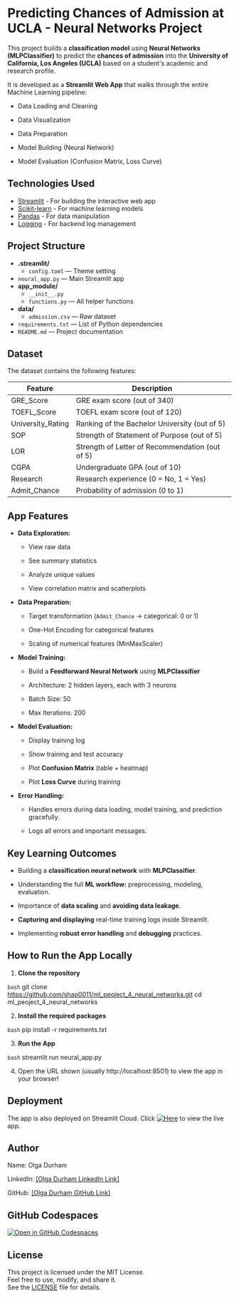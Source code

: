 # Predicting Chances of Admission at UCLA - Neural Networks Project

This project builds a **classification model** using **Neural Networks (MLPClassifier)** to predict the **chances of admission** into the **University of California, Los Angeles (UCLA)** based on a student's academic and research profile.

It is developed as a **Streamlit Web App** that walks through the entire Machine Learning pipeline:

- Data Loading and Cleaning

- Data Visualization

- Data Preparation

- Model Building (Neural Network)

- Model Evaluation (Confusion Matrix, Loss Curve)

## Technologies Used

- [Streamlit](https://streamlit.io/) - For building the interactive web app
- [Scikit-learn](https://scikit-learn.org/) - For machine learning models
- [Pandas](https://pandas.pydata.org/) - For data manipulation
- [Logging](https://docs.python.org/3/library/logging.html) - For backend log management

## Project Structure

- **.streamlit/**
  - `config.toml` — Theme setting
- `neural_app.py` — Main Streamlit app
- **app_module/**
  - `__init__.py`
  - `functions.py` — All helper functions
- **data/**
  - `admission.csv` — Raw dataset
- `requirements.txt` — List of Python dependencies
- `README.md` — Project documentation

## Dataset

The dataset contains the following features:

| Feature	         | Description                                     |
|--------------------|-------------------------------------------------|
| GRE_Score	         | GRE exam score (out of 340)                     |
| TOEFL_Score	     | TOEFL exam score (out of 120)                   |
| University_Rating	 | Ranking of the Bachelor University (out of 5)   |
| SOP	             | Strength of Statement of Purpose (out of 5)     |
| LOR	             | Strength of Letter of Recommendation (out of 5) |
| CGPA	             | Undergraduate GPA (out of 10)                   |
| Research	         | Research experience (0 = No, 1 = Yes)           |
| Admit_Chance	     | Probability of admission (0 to 1)               |

## App Features
- **Data Exploration:**

    - View raw data

    - See summary statistics

    - Analyze unique values

    - View correlation matrix and scatterplots

- **Data Preparation:**

    - Target transformation (`Admit_Chance` → categorical: 0 or 1)

    - One-Hot Encoding for categorical features

    - Scaling of numerical features (MinMaxScaler)

- **Model Training:**

    - Build a **Feedforward Neural Network** using **MLPClassifier**

    - Architecture: 2 hidden layers, each with 3 neurons

    - Batch Size: 50

    - Max Iterations: 200

- **Model Evaluation:**

    - Display training log

    - Show training and test accuracy

    - Plot **Confusion Matrix** (table + heatmap)

    - Plot **Loss Curve** during training

- **Error Handling:**

    - Handles errors during data loading, model training, and prediction gracefully.

    - Logs all errors and important messages.

## Key Learning Outcomes
- Building a **classification neural network** with **MLPClassifier**.

- Understanding the full **ML workflow:** preprocessing, modeling, evaluation.

- Importance of **data scaling** and **avoiding data leakage**.

- **Capturing and displaying** real-time training logs inside Streamlit.

- Implementing **robust error handling** and **debugging** practices.

## How to Run the App Locally

1. **Clone the repository**

```bash```
git clone https://github.com/shap0011/ml_peoject_4_neural_networks.git
cd ml_peoject_4_neural_networks

2. **Install the required packages**

```bash```
    pip install -r requirements.txt

3. **Run the App**

```bash```
streamlit run neural_app.py

4. Open the URL shown (usually http://localhost:8501) to view the app in your browser!

## Deployment
The app is also deployed on Streamlit Cloud.
Click [![Here](https://static.streamlit.io/badges/streamlit_badge_black_white.svg)](https://ucla-admission-prediction-app-shap0011.streamlit.app/) to view the live app.

## Author
Name: Olga Durham

LinkedIn: [\[Olga Durham LinkedIn Link\]](https://www.linkedin.com/in/olga-durham/)

GitHub: [\[Olga Durham GitHub Link\]](https://github.com/shap0011)


## GitHub Codespaces

[![Open in GitHub Codespaces](https://github.com/codespaces/badge.svg)](https://literate-potato-w5v6wwwrvpj357qx.github.dev/)

## License

This project is licensed under the MIT License.  
Feel free to use, modify, and share it.  
See the [LICENSE](./LICENSE) file for details.